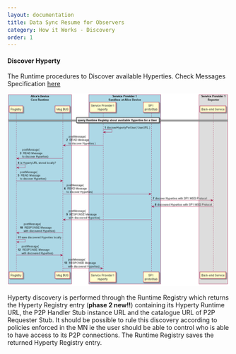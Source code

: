 ```yaml
---
layout: documentation
title: Data Sync Resume for Observers
category: How it Works - Discovery
order: 1
---
```


#### Discover Hyperty

The Runtime procedures to Discover available Hyperties. Check Messages Specification [here](../../specs/messages/registration-messages.md#hyperty-instance-query-per-user)

![Figure @runtime-disocver-hyperty: discover Hyperty](discover-hyperty.png)

Hyperty discovery is performed through the Runtime Registry which returns the Hyperty Registry entry (**phase 2 new!!**) containing its Hyperty Runtime URL, the P2P Handler Stub instance URL and the catalogue URL of P2P Requester Stub. It should be possible to rule this discovery according to policies enforced in the MN ie the user should be able to control who is able to have access to its P2P connections. The Runtime Registry saves the returned Hyperty Registry entry.
